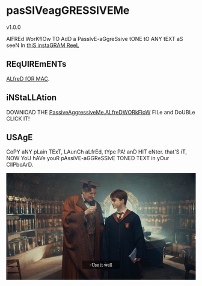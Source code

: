 # pasSIVeagGRESSIVEMe
v1.0.0

AlFREd WorKflOw TO AdD a PassIvE-aGgreSsive tONE tO ANY tEXT aS seeN In [thiS instaGRAM ReeL](https://www.instagram.com/reel/CjBBjejAg1r/?=YmMyMTA2M2Y=)

## REqUIREmENTs

[ALfreD fOR MAC](https://www.alfredapp.com/).

## iNStaLLAtion

DOWNlOAD THE [PassiveAggressiveMe.ALfreDWORkFloW](https://github.com/spacenomads/PassiveAggressiveMe/raw/main/dist/PassiveAggressiveMe.alfredworkflow) FILe and DoUBLe CLICK IT!

## USAgE

CoPY aNY pLain TExT, LAunCh aLfrEd, tYpe PA! anD HIT eNter. that'S iT, NOW YoU hAVe youR pAssiVE-aGGReSSIvE TONED TEXT in yOur ClIPboArD.

![uSE it WelL!](./assets/img/use-it-well.jpg)
